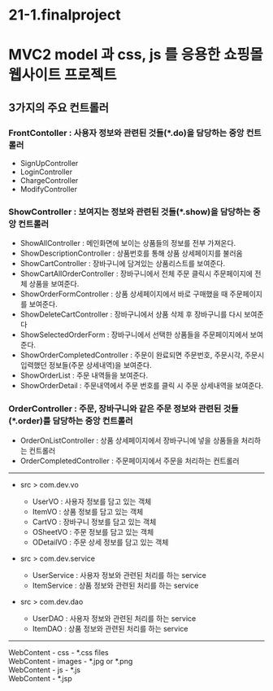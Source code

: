 21-1.finalproject
===
# MVC2 model 과 css, js 를 응용한 쇼핑몰 웹사이트 프로젝트

## 3가지의 주요 컨트롤러
  ### FrontContoller : 사용자 정보와 관련된 것들(\*.do)을 담당하는 중앙 컨트롤러
  * SignUpController
  * LoginController
  * ChargeController
  * ModifyController  

  ### ShowController : 보여지는 정보와 관련된 것들(\*.show)을 담당하는 중앙 컨트롤러
  * ShowAllController : 메인화면에 보이는 상품들의 정보를 전부 가져온다.
  * ShowDescriptionController : 상품번호를 통해 상품 상세페이지를 불러옴
  * ShowCartController : 장바구니에 담겨있는 상품리스트를 보여준다.
  * ShowCartAllOrderController : 장바구니에서 전체 주문 클릭시 주문페이지에 전체 상품을 보여준다.
  * ShowOrderFormController : 상품 상세페이지에서 바로 구매했을 때 주문페이지를 보여준다.
  * ShowDeleteCartController : 장바구니에서 상품 삭제 후 장바구니를 다시 보여준다
  * ShowSelectedOrderForm : 장바구니에서 선택한 상품들을 주문페이지에서 보여준다.
  * ShowOrderCompletedController : 주문이 완료되면 주문번호, 주문시각, 주문시 입력했던 정보들(주문 상세내역)을 보여준다.
  * ShowOrderList : 주문 내역들을 보여준다.
  * ShowOrderDetail : 주문내역에서 주문 번호를 클릭 시 주문 상세내역을 보여준다.

### OrderController : 주문, 장바구니와 같은 주문 정보와 관련된 것들(\*.order)를 담당하는 중앙 컨트롤러
  * OrderOnListController : 상품 상세페이지에서 장바구니에 넣을 상품들을 처리하는 컨트롤러
  * OrderCompletedController : 주문페이지에서 주문을 처리하는 컨트롤러
***
* src > com.dev.vo
  * UserVO : 사용자 정보를 담고 있는 객체
  * ItemVO : 상품 정보를 담고 있는 객체
  * CartVO : 장바구니 정보를 담고 있는 객체
  * OSheetVO : 주문 정보를 담고 있는 객체
  * ODetailVO : 주문 상세 정보를 담고 있는 객체

* src > com.dev.service
  * UserService : 사용자 정보와 관련된 처리를 하는 service
  * ItemService : 상품 정보와 관련된 처리를 하는 service
 
* src > com.dev.dao
  * UserDAO : 사용자 정보와 관련된 처리를 하는 service
  * ItemDAO : 상품 정보와 관련된 처리를 하는 service
***
WebContent - css - \*.css files <br>
WebContent - images - \*.jpg or \*.png <br>
WebContent - js - \*.js <br>
WebContent - \*.jsp <br>
